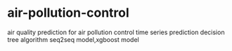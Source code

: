 # air-pollution-control
air quality prediction for air pollution control
time series prediction
decision tree algorithm
seq2seq model,xgboost model
